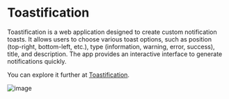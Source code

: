 # Toastification

Toastification is a web application designed to create custom notification toasts. It allows users to choose various toast options, such as position (top-right, bottom-left, etc.), type (information, warning, error, success), title, and description. The app provides an interactive interface to generate notifications quickly.

You can explore it further at [Toastification](http://toastification.vercel.app/).

![image](https://github.com/user-attachments/assets/9f2839ad-7614-46eb-abd8-e586034a8de6)
